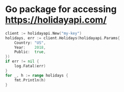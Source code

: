 # Go package for accessing https://holidayapi.com/

``` go
client := holidayapi.New("my-key")
holidays, err := client.Holidays(holidayapi.Params{
	Country: "US",
	Year:    2018,
	Public:  true,
})
if err != nil {
	log.Fatal(err)
}
for _, h := range holidays {
	fmt.Println(h)
}
```

